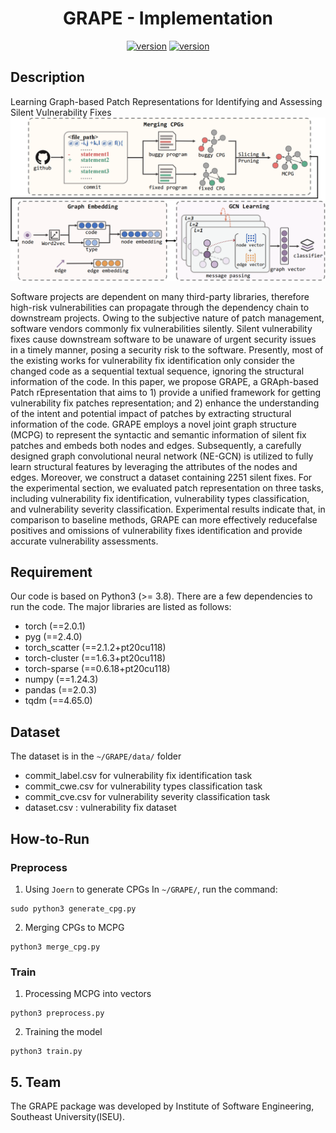 <div align="center">
    <p>
    <h1>
    GRAPE - Implementation
    </h1>
    <a href="https://github.com/ddlBoJack/MT4SSL"><img src="https://img.shields.io/badge/Platform-linux-lightgrey" alt="version"></a>
    <a href="https://github.com/ddlBoJack/MT4SSL"><img src="https://img.shields.io/badge/Python-3.8+-orange" alt="version"></a>
</div>


## Description
Learning Graph-based Patch Representations for Identifying and Assessing Silent Vulnerability Fixes
![alt text](image/overview.png)

Software projects are dependent on many third-party libraries, therefore high-risk vulnerabilities can propagate through the dependency chain to downstream projects. Owing to
the subjective nature of patch management, software vendors commonly fix vulnerabilities silently. Silent vulnerability fixes cause downstream software to be unaware of urgent security issues in a timely manner, posing a security risk to the software. Presently, most of the existing works for vulnerability fix identification only consider the changed code as a sequential textual sequence, ignoring the structural information of the code. 
In this paper, we propose GRAPE, a GRAph-based Patch rEpresentation that aims to 1) provide a unified framework for getting vulnerability fix patches representation; and 2) enhance the understanding of the intent and potential impact of patches by extracting structural information of the code. GRAPE employs a novel joint graph structure (MCPG) to represent the syntactic and semantic information of silent fix patches and embeds both nodes and edges. Subsequently, a carefully designed graph convolutional neural network (NE-GCN) is utilized to fully learn structural features by leveraging the attributes of the nodes and edges. Moreover, we construct a dataset containing 2251 silent fixes. For the experimental section, we evaluated patch representation on three tasks, including vulnerability fix identification, vulnerability types classification, and vulnerability severity classification. Experimental results indicate that, in comparison to baseline methods, GRAPE can more effectively reducefalse positives and omissions of vulnerability fixes identification and provide accurate vulnerability assessments.
## Requirement
Our code is based on Python3 (>= 3.8). There are a few dependencies to run the code. The major libraries are listed as follows:

- torch (==2.0.1)
- pyg (==2.4.0)
- torch_scatter (==2.1.2+pt20cu118)
- torch-cluster (==1.6.3+pt20cu118)
- torch-sparse (==0.6.18+pt20cu118)
- numpy (==1.24.3)
- pandas (==2.0.3)
- tqdm (==4.65.0)

## Dataset
The dataset is in the `~/GRAPE/data/` folder
- commit_label.csv for vulnerability fix identification task
- commit_cwe.csv for vulnerability types classification task
- commit_cve.csv for vulnerability severity classification task 
- dataset.csv : vulnerability fix dataset
## How-to-Run
### Preprocess
1. Using `Joern` to generate CPGs
In `~/GRAPE/`, run the command:
```shell
sudo python3 generate_cpg.py
```
2. Merging CPGs to MCPG
```shell
python3 merge_cpg.py
```

### Train 
1. Processing MCPG into vectors
```shell
python3 preprocess.py
```
2. Training the model
```shell
python3 train.py
```
## 5. Team
The GRAPE package was developed by Institute of Software Engineering, Southeast University(ISEU).
